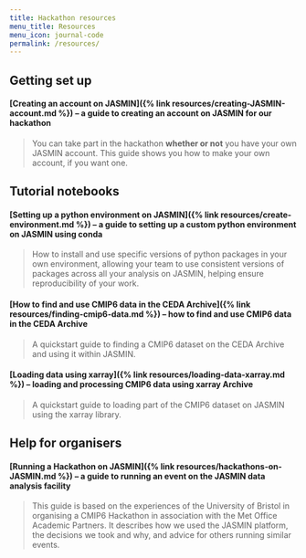 ```yaml
---
title: Hackathon resources
menu_title: Resources
menu_icon: journal-code
permalink: /resources/
---
```


## Getting set up

#### [Creating an account on JASMIN]({% link resources/creating-JASMIN-account.md %}) – a guide to creating an account on JASMIN for our hackathon

> You can take part in the hackathon **whether or not** you have your own JASMIN
account. This guide shows you how to make your own account, if you want one.


## Tutorial notebooks

#### [Setting up a python environment on JASMIN]({% link resources/create-environment.md %}) – a guide to setting up a custom python environment on JASMIN using conda

> How to install and use specific versions of python packages in your own
environment, allowing your team to use consistent versions of packages across
all your analysis on JASMIN, helping ensure reproducibility of your work.

#### [How to find and use CMIP6 data in the CEDA Archive]({% link resources/finding-cmip6-data.md %}) – how to find and use CMIP6 data in the CEDA Archive

> A quickstart guide to finding a CMIP6 dataset on the CEDA Archive and using it
within JASMIN.

#### [Loading data using xarray]({% link resources/loading-data-xarray.md %}) – loading and processing CMIP6 data using xarray Archive

> A quickstart guide to loading part of the CMIP6 dataset on JASMIN using the
xarray library.


## Help for organisers

#### [Running a Hackathon on JASMIN]({% link resources/hackathons-on-JASMIN.md %}) – a guide to running an event on the JASMIN data analysis facility

> This guide is based on the experiences of the University of Bristol in
organising a CMIP6 Hackathon in association with the Met Office Academic
Partners. It describes how we used the JASMIN platform, the decisions we took
and why, and advice for others running similar events.
